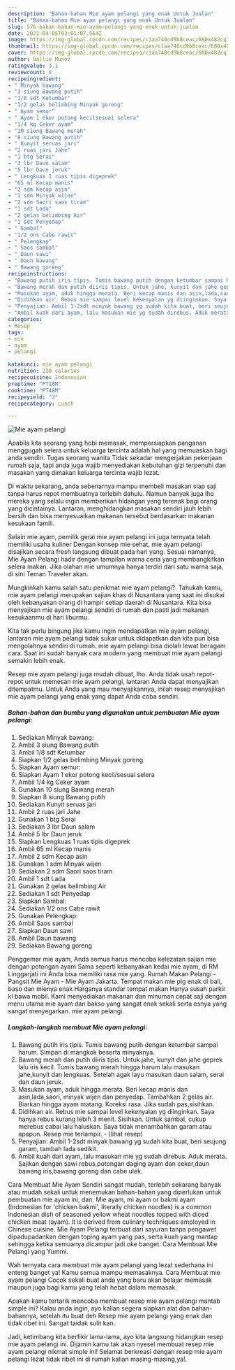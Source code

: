 ```yaml
---
description: "Bahan-bahan Mie ayam pelangi yang enak Untuk Jualan"
title: "Bahan-bahan Mie ayam pelangi yang enak Untuk Jualan"
slug: 576-bahan-bahan-mie-ayam-pelangi-yang-enak-untuk-jualan
date: 2021-04-05T03:01:07.564Z
image: https://img-global.cpcdn.com/recipes/c1aa740cd9b8ceac/680x482cq70/mie-ayam-pelangi-foto-resep-utama.jpg
thumbnail: https://img-global.cpcdn.com/recipes/c1aa740cd9b8ceac/680x482cq70/mie-ayam-pelangi-foto-resep-utama.jpg
cover: https://img-global.cpcdn.com/recipes/c1aa740cd9b8ceac/680x482cq70/mie-ayam-pelangi-foto-resep-utama.jpg
author: Hallie Munoz
ratingvalue: 3.1
reviewcount: 6
recipeingredient:
- " Minyak bawang"
- "3 siung Bawang putih"
- "1/8 sdt Ketumbar"
- "1/2 gelas belimbing Minyak goreng"
- " Ayam semur"
- " Ayam 1 ekor potong kecilsesuai selera"
- "1/4 kg Ceker ayam"
- "10 siung Bawang merah"
- "8 siung Bawang putih"
- " Kunyit seruas jari"
- "2 ruas jari Jahe"
- "1 btg Serai"
- "3 lbr Daun salam"
- "5 lbr Daun jeruk"
- " Lengkuas 1 ruas tipis digeprek"
- "65 ml Kecap manis"
- "2 sdm Kecap asin"
- "1 sdm Minyak wijen"
- "2 sdm Saori saos tiram"
- "1 sdt Lada"
- "2 gelas belimbing Air"
- "1 sdt Penyedap"
- " Sambal"
- "1/2 ons Cabe rawit"
- " Pelengkap"
- " Saos sambal"
- " Daun sawi"
- " Daun bawang"
- " Bawang goreng"
recipeinstructions:
- "Bawang putih iris tipis. Tumis bawang putih dengan ketumbar sampai harum. Simpan di mangkok beserta minyaknya."
- "Bawang merah dan putih diiris tipis. Untuk jahe, kunyit dan jahe geprek lalu iris kecil. Tumis bawang merah hingga harum lalu masukan jahe,kunyit dan lengkuas. Setelah agak layu masukan daun salam, serai dan daun jeruk."
- "Masukan ayam, aduk hingga merata. Beri kecap manis dan asin,lada,saori, minyak wijen dan penyedap. Tambahkan 2 gelas air. Biarkan hingga ayam matang. Koreksi rasa. Jika sudah pas,sisihkan."
- "Didihkan air. Rebus mie sampai level kekenyalan yg diinginkan. Saya hanya rebus kurang lebih 3 menit. Sisihkan. Untuk sambal, cukup merebus cabai lalu haluskan. Saya tidak menambahkan garam atau apapun. Resep mie terlampir.           (lihat resep)"
- "Penyajian: Ambil 1-2sdt minyak bawang yg sudah kita buat, beri seujung garam, tambah lada sedikit."
- "Ambil kuah dari ayam, lalu masukan mie yg sudah direbus. Aduk merata. Sajikan dengan sawi rebus,potongan daging ayam dan ceker,daun bawang iris,bawang goreng dan cabe ulek."
categories:
- Resep
tags:
- mie
- ayam
- pelangi

katakunci: mie ayam pelangi 
nutrition: 220 calories
recipecuisine: Indonesian
preptime: "PT18M"
cooktime: "PT48M"
recipeyield: "3"
recipecategory: Lunch

---
```



![Mie ayam pelangi](https://img-global.cpcdn.com/recipes/c1aa740cd9b8ceac/680x482cq70/mie-ayam-pelangi-foto-resep-utama.jpg)

Apabila kita seorang yang hobi memasak, mempersiapkan panganan menggugah selera untuk keluarga tercinta adalah hal yang memuaskan bagi anda sendiri. Tugas seorang  wanita Tidak sekadar mengerjakan pekerjaan rumah saja, tapi anda juga wajib menyediakan kebutuhan gizi terpenuhi dan masakan yang dimakan keluarga tercinta wajib lezat.

Di waktu  sekarang, anda sebenarnya mampu membeli masakan siap saji tanpa harus repot membuatnya terlebih dahulu. Namun banyak juga lho mereka yang selalu ingin memberikan hidangan yang terenak bagi orang yang dicintainya. Lantaran, menghidangkan masakan sendiri jauh lebih bersih dan bisa menyesuaikan makanan tersebut berdasarkan makanan kesukaan famili. 

Selain mie ayam, pemilik gerai mie ayam pelangi ini juga ternyata telah memiliki usaha kuliner Dengan konsep mie sehat, mie ayam pelangi disajikan secara fresh langsung dibuat pada hari yang. Sesuai namanya, Mie Ayam Pelangi hadir dengan tampilan warna ceria yang membangkitkan selera makan. Jika olahan mie umumnya hanya terdiri dari satu warna saja, di sini Teman Traveler akan.

Mungkinkah kamu salah satu penikmat mie ayam pelangi?. Tahukah kamu, mie ayam pelangi merupakan sajian khas di Nusantara yang saat ini disukai oleh kebanyakan orang di hampir setiap daerah di Nusantara. Kita bisa menyajikan mie ayam pelangi sendiri di rumah dan pasti jadi makanan kesukaanmu di hari liburmu.

Kita tak perlu bingung jika kamu ingin mendapatkan mie ayam pelangi, lantaran mie ayam pelangi tidak sukar untuk didapatkan dan kita pun bisa mengolahnya sendiri di rumah. mie ayam pelangi bisa diolah lewat beragam cara. Saat ini sudah banyak cara modern yang membuat mie ayam pelangi semakin lebih enak.

Resep mie ayam pelangi juga mudah dibuat, lho. Anda tidak usah repot-repot untuk memesan mie ayam pelangi, lantaran Anda dapat menyajikan ditempatmu. Untuk Anda yang mau menyajikannya, inilah resep menyajikan mie ayam pelangi yang enak yang dapat Anda coba sendiri.

<!--inarticleads1-->

##### Bahan-bahan dan bumbu yang digunakan untuk pembuatan Mie ayam pelangi:

1. Sediakan  Minyak bawang:
1. Ambil 3 siung Bawang putih
1. Ambil 1/8 sdt Ketumbar
1. Siapkan 1/2 gelas belimbing Minyak goreng
1. Siapkan  Ayam semur:
1. Siapkan  Ayam 1 ekor potong kecil/sesuai selera
1. Ambil 1/4 kg Ceker ayam
1. Gunakan 10 siung Bawang merah
1. Siapkan 8 siung Bawang putih
1. Sediakan  Kunyit seruas jari
1. Ambil 2 ruas jari Jahe
1. Gunakan 1 btg Serai
1. Sediakan 3 lbr Daun salam
1. Ambil 5 lbr Daun jeruk
1. Siapkan  Lengkuas 1 ruas tipis digeprek
1. Ambil 65 ml Kecap manis
1. Ambil 2 sdm Kecap asin
1. Gunakan 1 sdm Minyak wijen
1. Sediakan 2 sdm Saori saos tiram
1. Ambil 1 sdt Lada
1. Gunakan 2 gelas belimbing Air
1. Sediakan 1 sdt Penyedap
1. Siapkan  Sambal:
1. Sediakan 1/2 ons Cabe rawit
1. Gunakan  Pelengkap:
1. Ambil  Saos sambal
1. Siapkan  Daun sawi
1. Ambil  Daun bawang
1. Sediakan  Bawang goreng


Penggemar mie ayam, Anda semua harus mencoba kelezatan sajian mie dengan potongan ayam Sama seperti kebanyakan kedai mie ayam, di RM Linggarjati ini Anda bisa memiliki rasa mie yang. Rumah Makan Pelangi - Pangsit Mie Ayam - Mie Ayam Jakarta. Tempat makan mie plg enak di bali, baso dan mienya enak Harganya standar tempat makan Hanya susah parkir kl bawa mobil. Kami menyediakan makanan dan minuman cepat saji dengan menu utama mie ayam dan bakso yang sangat enak sekali serta esnya yang sangat menyegarkan. mie ayam pelangi. 

<!--inarticleads2-->

##### Langkah-langkah membuat Mie ayam pelangi:

1. Bawang putih iris tipis. Tumis bawang putih dengan ketumbar sampai harum. Simpan di mangkok beserta minyaknya.
1. Bawang merah dan putih diiris tipis. Untuk jahe, kunyit dan jahe geprek lalu iris kecil. Tumis bawang merah hingga harum lalu masukan jahe,kunyit dan lengkuas. Setelah agak layu masukan daun salam, serai dan daun jeruk.
1. Masukan ayam, aduk hingga merata. Beri kecap manis dan asin,lada,saori, minyak wijen dan penyedap. Tambahkan 2 gelas air. Biarkan hingga ayam matang. Koreksi rasa. Jika sudah pas,sisihkan.
1. Didihkan air. Rebus mie sampai level kekenyalan yg diinginkan. Saya hanya rebus kurang lebih 3 menit. Sisihkan. Untuk sambal, cukup merebus cabai lalu haluskan. Saya tidak menambahkan garam atau apapun. Resep mie terlampir. -           (lihat resep)
1. Penyajian: Ambil 1-2sdt minyak bawang yg sudah kita buat, beri seujung garam, tambah lada sedikit.
1. Ambil kuah dari ayam, lalu masukan mie yg sudah direbus. Aduk merata. Sajikan dengan sawi rebus,potongan daging ayam dan ceker,daun bawang iris,bawang goreng dan cabe ulek.


Cara Membuat Mie Ayam Sendiri sangat mudah, terlebih sekarang banyak atau mudah sekali untuk menemukan bahan-bahan yang diperlukan untuk pembuatan mie ayam ini, dan. Mie ayam, mi ayam or bakmi ayam (Indonesian for &#39;chicken bakmi&#39;, literally chicken noodles) is a common Indonesian dish of seasoned yellow wheat noodles topped with diced chicken meat (ayam). It is derived from culinary techniques employed in Chinese cuisine. Mie Ayam Pelangi terbuat dari sayuran tanpa pengawet dipadupadankan dengan toping ayam yang pas, serta kuah yang mantap sehingga ketika semuanya dicampur jadi oke banget. Cara Membuat Mie Pelangi yang Yummi. 

Wah ternyata cara membuat mie ayam pelangi yang lezat sederhana ini enteng banget ya! Kamu semua mampu memasaknya. Cara Membuat mie ayam pelangi Cocok sekali buat anda yang baru akan belajar memasak maupun juga bagi kamu yang telah hebat dalam memasak.

Apakah kamu tertarik mencoba membuat resep mie ayam pelangi mantab simple ini? Kalau anda ingin, ayo kalian segera siapkan alat dan bahan-bahannya, setelah itu buat deh Resep mie ayam pelangi yang enak dan tidak ribet ini. Sangat taidak sulit kan. 

Jadi, ketimbang kita berfikir lama-lama, ayo kita langsung hidangkan resep mie ayam pelangi ini. Dijamin kamu tak akan nyesel membuat resep mie ayam pelangi nikmat simple ini! Selamat berkreasi dengan resep mie ayam pelangi lezat tidak ribet ini di rumah kalian masing-masing,ya!.

